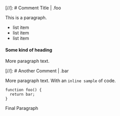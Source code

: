 [//]: # Comment Title | .foo

This is a paragraph.

  - list item
  - list item
  - list item

#### Some kind of heading

More paragraph text.

[//]: # Another Comment | .bar

More paragraph text. With an `inline sample` of code.

```
function foo() {
  return bar;
}
```

Final Paragraph

